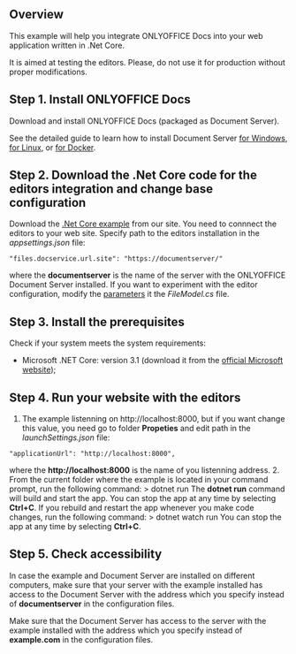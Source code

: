 ## Overview

This example will help you integrate ONLYOFFICE Docs into your web application written in .Net Core.

It is aimed at testing the editors. Please, do not use it for production without proper modifications.

## Step 1. Install ONLYOFFICE Docs

Download and install ONLYOFFICE Docs (packaged as Document Server). 

See the detailed guide to learn how to install Document Server [for Windows](https://helpcenter.onlyoffice.com/installation/docs-developer-install-windows.aspx), [for Linux](https://helpcenter.onlyoffice.com/installation/docs-developer-install-ubuntu.aspx), or [for Docker](https://helpcenter.onlyoffice.com/server/developer-edition/docker/docker-installation.aspx).

## Step 2. Download the .Net Core code for the editors integration and change base configuration

Download the [.Net Core example](https://api.onlyoffice.com/editors/demopreview) from our site.
You need to connnect the editors to your web site. Specify path to the editors installation in the *appsettings.json* file:
```
"files.docservice.url.site": "https://documentserver/"
```
where the **documentserver** is the name of the server with the ONLYOFFICE Document Server installed.
If you want to experiment with the editor configuration, modify the [parameters](https://api.onlyoffice.com/editors/advanced) it the *FileModel.cs* file.

## Step 3. Install the prerequisites
Сheck if your system meets the system requirements:
* Microsoft .NET Core: version 3.1 (download it from the [official Microsoft website](https://dotnet.microsoft.com/download/dotnet/3.1));

## Step 4. Run your website with the editors
1. The example listenning on http://localhost:8000, but if you want change this value, you need go to folder **Propeties** and edit path in the *launchSettings.json* file:
```
"applicationUrl": "http://localhost:8000",
```
where the **http://localhost:8000** is the name of you listenning address.
2. From the current folder where the example is located in your command prompt, run the following command:
	> dotnet run
The **dotnet run** command will build and start the app. You can stop the app at any time by selecting **Ctrl+C**.
If you rebuild and restart the app whenever you make code changes, run the following command:
	> dotnet watch run
You can stop the app at any time by selecting **Ctrl+C**.

## Step 5. Check accessibility
In case the example and Document Server are installed on different computers, make sure that your server with the example installed has access to the Document Server with the address which you specify instead of **documentserver** in the configuration files. 

Make sure that the Document Server has access to the server with the example installed with the address which you specify instead of **example.com** in the configuration files.
